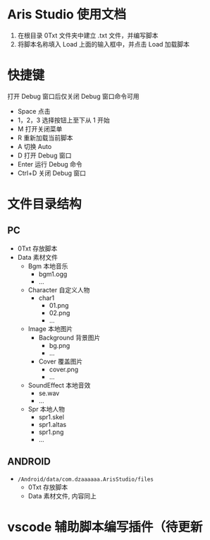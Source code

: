 # Aris Studio 使用文档

1. 在根目录 0Txt 文件夹中建立 .txt 文件，并编写脚本
2. 将脚本名称填入 Load 上面的输入框中，并点击 Load 加载脚本

# 快捷键

打开 Debug 窗口后仅关闭 Debug 窗口命令可用

- Space 点击
- 1，2，3 选择按钮上至下从 1 开始
- M 打开关闭菜单
- R 重新加载当前脚本
- A 切换 Auto
- D 打开 Debug 窗口
- Enter 运行 Debug 命令
- Ctrl+D 关闭 Debug 窗口

# 文件目录结构

## PC

- 0Txt 存放脚本
- Data 素材文件
  - Bgm 本地音乐
    - bgm1.ogg
    - ...
  - Character 自定义人物
    - char1
      - 01.png
      - 02.png
      - ...
  - Image 本地图片
    - Background 背景图片
      - bg.png
      - ...
    - Cover 覆盖图片
      - cover.png
      - ...
  - SoundEffect 本地音效
    - se.wav
    - ...
  - Spr 本地人物
    - spr1.skel
    - spr1.altas
    - spr1.png
    - ...

## ANDROID

- `/Android/data/com.dzaaaaaa.ArisStudio/files`
  - 0Txt 存放脚本
  - Data 素材文件, 内容同上

# vscode 辅助脚本编写插件（待更新
